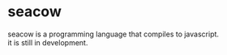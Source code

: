 # seacow
seacow is a programming language that compiles to javascript.  
it is still in development.  
